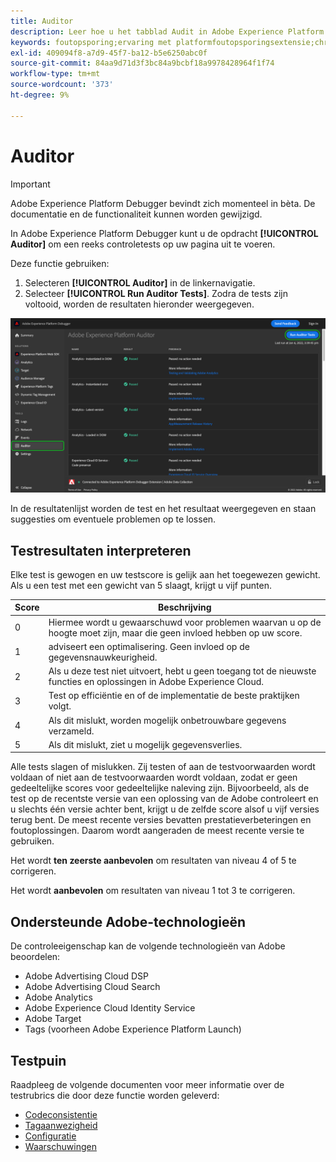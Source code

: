 ```yaml
---
title: Auditor
description: Leer hoe u het tabblad Audit in Adobe Experience Platform Debugger kunt gebruiken om uw Adobe Experience Cloud-implementaties te testen.
keywords: foutopsporing;ervaring met platformfoutopsporingsextensie;chroom;extensie;auditor;dtm;target
exl-id: 409094f8-a7d9-45f7-ba12-b5e6250abc0f
source-git-commit: 84aa9d71d3f3bc84a9bcbf18a9978428964f1f74
workflow-type: tm+mt
source-wordcount: '373'
ht-degree: 9%

---
```


# Auditor

>[!IMPORTANT]
>
>Adobe Experience Platform Debugger bevindt zich momenteel in bèta. De documentatie en de functionaliteit kunnen worden gewijzigd.

In Adobe Experience Platform Debugger kunt u de opdracht **[!UICONTROL Auditor]** om een reeks controletests op uw pagina uit te voeren.

Deze functie gebruiken:

1. Selecteren **[!UICONTROL Auditor]** in de linkernavigatie.
1. Selecteer **[!UICONTROL Run Auditor Tests]**. Zodra de tests zijn voltooid, worden de resultaten hieronder weergegeven.

![Screenshot van testresultaten op het tabblad Auditor](../assets/auditor-results.png)

In de resultatenlijst worden de test en het resultaat weergegeven en staan suggesties om eventuele problemen op te lossen.

## Testresultaten interpreteren

Elke test is gewogen en uw testscore is gelijk aan het toegewezen gewicht. Als u een test met een gewicht van 5 slaagt, krijgt u vijf punten.

| Score | Beschrijving |
| --- | --- |
| 0 | Hiermee wordt u gewaarschuwd voor problemen waarvan u op de hoogte moet zijn, maar die geen invloed hebben op uw score. |
| 1 | adviseert een optimalisering. Geen invloed op de gegevensnauwkeurigheid. |
| 2 | Als u deze test niet uitvoert, hebt u geen toegang tot de nieuwste functies en oplossingen in Adobe Experience Cloud. |
| 3 | Test op efficiëntie en of de implementatie de beste praktijken volgt. |
| 4 | Als dit mislukt, worden mogelijk onbetrouwbare gegevens verzameld. |
| 5 | Als dit mislukt, ziet u mogelijk gegevensverlies. |

Alle tests slagen of mislukken. Zij testen of aan de testvoorwaarden wordt voldaan of niet aan de testvoorwaarden wordt voldaan, zodat er geen gedeeltelijke scores voor gedeeltelijke naleving zijn. Bijvoorbeeld, als de test op de recentste versie van een oplossing van de Adobe controleert en u slechts één versie achter bent, krijgt u de zelfde score alsof u vijf versies terug bent. De meest recente versies bevatten prestatieverbeteringen en foutoplossingen. Daarom wordt aangeraden de meest recente versie te gebruiken.

Het wordt **ten zeerste aanbevolen** om resultaten van niveau 4 of 5 te corrigeren.

Het wordt **aanbevolen** om resultaten van niveau 1 tot 3 te corrigeren.

## Ondersteunde Adobe-technologieën

De controleeigenschap kan de volgende technologieën van Adobe beoordelen:

* Adobe Advertising Cloud DSP
* Adobe Advertising Cloud Search
* Adobe Analytics
* Adobe Experience Cloud Identity Service
* Adobe Target
* Tags (voorheen Adobe Experience Platform Launch)

## Testpuin

Raadpleeg de volgende documenten voor meer informatie over de testrubrics die door deze functie worden geleverd:

* [Codeconsistentie](./tag-consistency.md)
* [Tagaanwezigheid](./tag-presence.md)
* [Configuratie](./configuration.md)
* [Waarschuwingen](./alerts.md)
